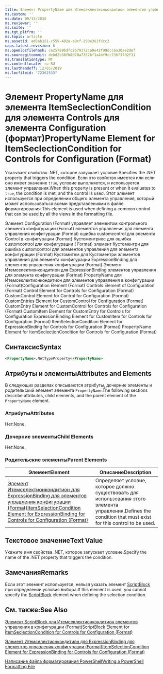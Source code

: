 ```yaml
---
title: Элемент PropertyName для Итемсеклектионкондитион элементов управления в конфигурации (Format) | Документация Майкрософт
ms.custom: ''
ms.date: 09/13/2016
ms.reviewer: ''
ms.suite: ''
ms.tgt_pltfrm: ''
ms.topic: article
ms.assetid: ad8ab181-c559-492e-a0cf-299e381fdcc3
caps.latest.revision: 6
ms.openlocfilehash: ce25789bdfc2679372ca9e42f99dcc6a30ae2def
ms.sourcegitcommit: debd2b38fb8070a7357bf1a4bf9cc736f3702f31
ms.translationtype: MT
ms.contentlocale: ru-RU
ms.lasthandoff: 12/05/2019
ms.locfileid: "72362533"
---
```

# <a name="propertyname-element-for-itemseclectioncondition-for-controls-for-configuration-format"></a><span data-ttu-id="5f219-102">Элемент PropertyName для элемента ItemSeclectionCondition для элемента Controls для элемента Configuration (формат)</span><span class="sxs-lookup"><span data-stu-id="5f219-102">PropertyName Element for ItemSeclectionCondition for Controls for Configuration (Format)</span></span>

<span data-ttu-id="5f219-103">Указывает свойство .NET, которое запускает условие.</span><span class="sxs-lookup"><span data-stu-id="5f219-103">Specifies the .NET property that triggers the condition.</span></span> <span data-ttu-id="5f219-104">Если это свойство имеется или если оно имеет значение `true`, условие выполняется, и используется элемент управления.</span><span class="sxs-lookup"><span data-stu-id="5f219-104">When this property is present or when it evaluates to `true`, the condition is met, and the control is used.</span></span> <span data-ttu-id="5f219-105">Этот элемент используется при определении общего элемента управления, который может использоваться всеми представлениями в файле форматирования.</span><span class="sxs-lookup"><span data-stu-id="5f219-105">This element is used when defining a common control that can be used by all the views in the formatting file.</span></span>

<span data-ttu-id="5f219-106">Элемент Configuration (Format) управляет элементом контрольного элемента конфигурации (Format) элементов управления для элемента управления конфигурации (Format) ошибка customcontrol для элемента Control в конфигурации (Format) Кустоментриес для ошибка customcontrol для конфигурации ( Format) элемент Кустоментри для ошибка customcontrol для элементов управления для элемента конфигурации (Format) Кустомитем для Кустоментри элементов управления для элемента конфигурации ExpressionBinding для элементов управления конфигурации (Format) Элемент Итемселектионкондитион для ExpressionBinding элементов управления для элемента конфигурации (Format) PropertyName для Итемсеклектионкондитион для элементов управления в конфигурации (Format)</span><span class="sxs-lookup"><span data-stu-id="5f219-106">Configuration Element (Format) Controls Element of Configuration (Format) Control Element for Controls for Configuration (Format) CustomControl Element for Control for Configuration (Format) CustomEntries Element for CustomControl for Configuration (Format) CustomEntry Element for CustomControl for Controls for Configuration (Format) CustomItem Element for CustomEntry for Controls for Configuration ExpressionBinding Element for CustomItem for Controls for Configuration (Format) ItemSelectionCondition Element for ExpressionBinding for Controls for Configuration (Format) PropertyName Element for ItemSeclectionCondition for Controls for Configuration (Format)</span></span>

## <a name="syntax"></a><span data-ttu-id="5f219-107">Синтаксис</span><span class="sxs-lookup"><span data-stu-id="5f219-107">Syntax</span></span>

```xml
<PropertyName>.NetTypeProperty</PropertyName>
```

## <a name="attributes-and-elements"></a><span data-ttu-id="5f219-108">Атрибуты и элементы</span><span class="sxs-lookup"><span data-stu-id="5f219-108">Attributes and Elements</span></span>

<span data-ttu-id="5f219-109">В следующих разделах описываются атрибуты, дочерние элементы и родительский элемент элемента `PropertyName`.</span><span class="sxs-lookup"><span data-stu-id="5f219-109">The following sections describe attributes, child elements, and the parent element of the `PropertyName` element.</span></span>

### <a name="attributes"></a><span data-ttu-id="5f219-110">Атрибуты</span><span class="sxs-lookup"><span data-stu-id="5f219-110">Attributes</span></span>

<span data-ttu-id="5f219-111">Нет.</span><span class="sxs-lookup"><span data-stu-id="5f219-111">None.</span></span>

### <a name="child-elements"></a><span data-ttu-id="5f219-112">Дочерние элементы</span><span class="sxs-lookup"><span data-stu-id="5f219-112">Child Elements</span></span>

<span data-ttu-id="5f219-113">Нет.</span><span class="sxs-lookup"><span data-stu-id="5f219-113">None.</span></span>

### <a name="parent-elements"></a><span data-ttu-id="5f219-114">Родительские элементы</span><span class="sxs-lookup"><span data-stu-id="5f219-114">Parent Elements</span></span>

|<span data-ttu-id="5f219-115">Элемент</span><span class="sxs-lookup"><span data-stu-id="5f219-115">Element</span></span>|<span data-ttu-id="5f219-116">Описание</span><span class="sxs-lookup"><span data-stu-id="5f219-116">Description</span></span>|
|-------------|-----------------|
|[<span data-ttu-id="5f219-117">Элемент Итемселектионкондитион для ExpressionBinding для элементов управления конфигурации (Format)</span><span class="sxs-lookup"><span data-stu-id="5f219-117">ItemSelectionCondition Element for ExpressionBinding for Controls for Configuration (Format)</span></span>](./itemselectioncondition-element-for-expressionbinding-for-controls-for-configuration-format.md)|<span data-ttu-id="5f219-118">Определяет условие, которое должно существовать для использования этого элемента управления.</span><span class="sxs-lookup"><span data-stu-id="5f219-118">Defines the condition that must exist for this control to be used.</span></span>|

## <a name="text-value"></a><span data-ttu-id="5f219-119">Текстовое значение</span><span class="sxs-lookup"><span data-stu-id="5f219-119">Text Value</span></span>

<span data-ttu-id="5f219-120">Укажите имя свойства .NET, которое запускает условие.</span><span class="sxs-lookup"><span data-stu-id="5f219-120">Specify the name of the .NET property that triggers the condition.</span></span>

## <a name="remarks"></a><span data-ttu-id="5f219-121">Замечания</span><span class="sxs-lookup"><span data-stu-id="5f219-121">Remarks</span></span>

<span data-ttu-id="5f219-122">Если этот элемент используется, нельзя указать элемент [ScriptBlock](./scriptblock-element-for-itemseclectioncondition-for-controls-for-configuration-format.md) при определении условия выбора.</span><span class="sxs-lookup"><span data-stu-id="5f219-122">If this element is used, you cannot specify the [ScriptBlock](./scriptblock-element-for-itemseclectioncondition-for-controls-for-configuration-format.md) element when defining the selection condition.</span></span>

## <a name="see-also"></a><span data-ttu-id="5f219-123">См. также:</span><span class="sxs-lookup"><span data-stu-id="5f219-123">See Also</span></span>

[<span data-ttu-id="5f219-124">Элемент ScriptBlock для Итемсеклектионкондитион элементов управления в конфигурации (Format)</span><span class="sxs-lookup"><span data-stu-id="5f219-124">ScriptBlock Element for ItemSeclectionCondition for Controls for Configuration (Format)</span></span>](./scriptblock-element-for-itemseclectioncondition-for-controls-for-configuration-format.md)

[<span data-ttu-id="5f219-125">Элемент Итемселектионкондитион для ExpressionBinding для элементов управления конфигурации (Format)</span><span class="sxs-lookup"><span data-stu-id="5f219-125">ItemSelectionCondition Element for ExpressionBinding for Controls for Configuration (Format)</span></span>](./itemselectioncondition-element-for-expressionbinding-for-controls-for-configuration-format.md)

[<span data-ttu-id="5f219-126">Написание файла форматирования PowerShell</span><span class="sxs-lookup"><span data-stu-id="5f219-126">Writing a PowerShell Formatting File</span></span>](./writing-a-powershell-formatting-file.md)
